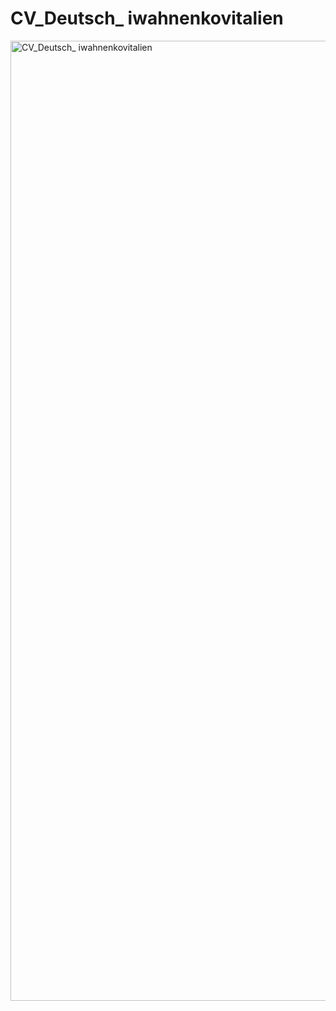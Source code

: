 # CV_Deutsch_ iwahnenkovitalien
<img width="1024" height="1536" alt="CV_Deutsch_ iwahnenkovitalien" src="https://github.com/user-attachments/assets/12cce3be-a0d2-4230-8f16-eb42a64b9c03" />
